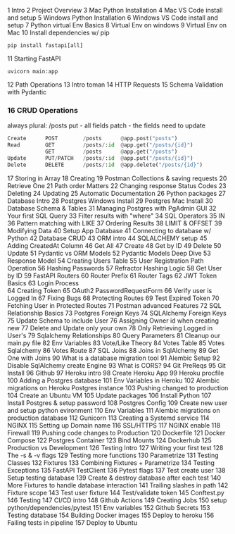 1 Intro
2 Project Overview
3 Mac Python Installation
4 Mac VS Code install and setup
5 Windows Python Installation
6 Windows VS Code install and setup
7 Python virtual Env Basics
8 Virtual Env on windows
9 Virtual Env on Mac
10 Install dependencies w/ pip

```shell
pip install fastapi[all]
```

11 Starting FastAPI

```shell
uvicorn main:app

```

12 Path Operations
13 Intro toman
14 HTTP Requests
15 Schema Validation with Pydantic

### 16 CRUD Operations

always plural: /posts
put - all fields
patch - the fields need to update

```python
Create      POST        /posts      @app.post("posts")
Read        GET         /posts/:id  @app.get("/posts/{id}")
            GET         /posts      @app.get("/posts")
Update      PUT/PATCH   /posts/:id  @app.put("/posts/{id}")
Delete      DELETE      /posts/:id  @app.delete("/posts/{id}")
```

17 Storing in Array
18 Creating
19 Postman Collections & saving requests
20 Retrieve One
21 Path order Matters
22 Changing response Status Codes
23 Deleting
24 Updating
25 Automatic Documentation
26 Python packages
27 Database Intro
28 Postgres Windows Install
29 Postgres Mac Install
30 Database Schema & Tables
31 Managing Postgres with PgAdmin GUI
32 Your first SQL Query
33 Filter results with "where"
34 SQL Operators
35 IN
36 Pattern matching with LIKE
37 Ordering Results
38 LIMIT & OFFSET
39 Modifying Data
40 Setup App Database
41 Connecting to database w/ Python
42 Database CRUD
43 ORM intro
44 SQLALCHEMY setup
45 Adding CreatedAt Column
46 Get All
47 Create
48 Get by ID
49 Delete
50 Update
51 Pydantic vs ORM Models
52 Pydantic Models Deep Dive
53 Response Model
54 Creating Users Table
55 User Registration Path Operation
56 Hashing Passwords
57 Refractor Hashing Logic
58 Get User by ID
59 FastAPI Routers
60 Router Prefix
61 Router Tags
62 JWT Token Basics
63 Login Process  
64 Creating Token
65 OAuth2 PasswordRequestForm
66 Verify user is Logged In
67 Fixing Bugs
68 Protecting Routes
69 Test Expired Token
70 Fetching User in Protected Routes
71 Postman advanced Features
72 SQL Relationship Basics
73 Postgres Foreign Keys
74 SQLAlchemy Foreign Keys
75 Update Schema to include User
76 Assigning Owner id when creating new
77 Delete and Update only your own
78 Only Retrieving Logged in User's
79 Sqlalchemy Relationships
80 Query Parameters
81 Cleanup our main.py file
82 Env Variables
83 Vote/Like Theory
84 Votes Table
85 Votes Sqlalchemy
86 Votes Route
87 SQL Joins
88 Joins in SqlAlchemy
89 Get One with Joins
90 What is a database migration tool
91 Alembic Setup
92 Disable SqlAlchemy create Engine
93 What is CORS?
94 Git PreReqs
95 Git Install
96 Github
97 Heroku intro
98 Create Heroku App
99 Heroku procfile
100 Adding a Postgres database
101 Env Variables in Heroku
102 Alembic migrations on Heroku Postgres instance
103 Pushing changed to production
104 Create an Ubuntu VM
105 Update packages
106 Install Python
107 Install Postgres & setup password
108 Postgres Config
109 Create new user and setup python evironment
110 Env Variables
111 Alembic migrations on production database
112 Gunicorn
113 Creating a Systemd service
114 NGINX
115 Setting up Domain name
116 SSL/HTTPS
117 NGINX enable
118 Firewall
119 Pushing code changes to Production
120 Dockerfile
121 Docker Compose
122 Postgres Container
123 Bind Mounts
124 Dockerhub
125 Production vs Development
126 Testing Intro
127 Writing your first test
128 The -s & -v flags
129 Testing more functions
130 Parametrize
131 Testing Classes
132 Fixtures
133 Combining Fixtures + Parametrize
134 Testing Exceptions
135 FastAPI TestClient
136 Pytest flags
137 Test create user
138 Setup testing database
139 Create & destroy database after each test
140 More Fixtures to handle database interaction
141 Trailing slashes in path
142 Fixture scope
143 Test user fixture
144 Test/validate token
145 Conftest.py
146 Testing
147 CI/CD intro
148 Github Actions
149 Creating Jobs
150 setup python/dependencies/pytest
151 Env variables
152 Github Secrets
153 Testing database
154 Building Docker images
155 Deploy to heroku
156 Failing tests in pipeline
157 Deploy to Ubuntu
